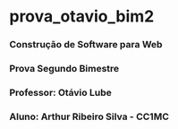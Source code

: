 # prova_otavio_bim2
### Construção de Software para Web
### Prova Segundo Bimestre
### Professor: Otávio Lube
### Aluno: Arthur Ribeiro Silva - CC1MC
